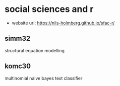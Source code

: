 # social sciences and r
- website url: https://nils-holmberg.github.io/sfac-r/

## simm32
structural equation modelling

## komc30
multinomial naive bayes text classifier

